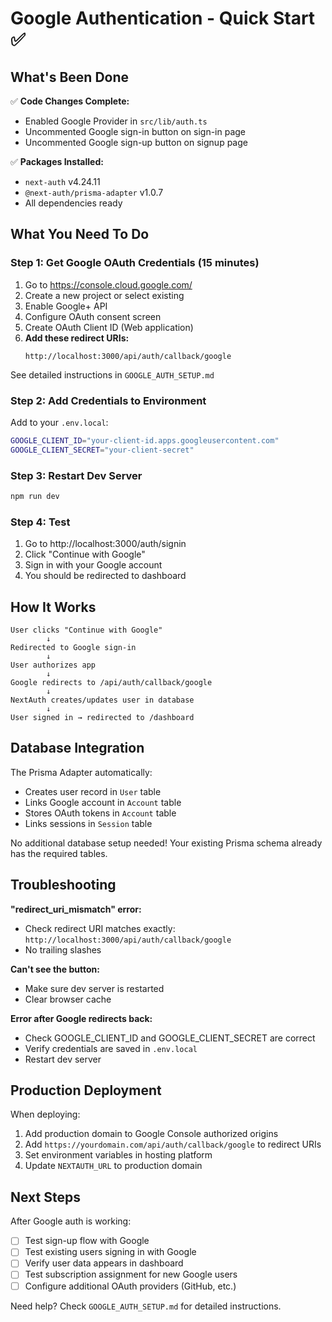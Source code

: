 # Google Authentication - Quick Start ✅

## What's Been Done

✅ **Code Changes Complete:**
- Enabled Google Provider in `src/lib/auth.ts`
- Uncommented Google sign-in button on sign-in page
- Uncommented Google sign-up button on signup page

✅ **Packages Installed:**
- `next-auth` v4.24.11
- `@next-auth/prisma-adapter` v1.0.7
- All dependencies ready

## What You Need To Do

### Step 1: Get Google OAuth Credentials (15 minutes)

1. Go to https://console.cloud.google.com/
2. Create a new project or select existing
3. Enable Google+ API
4. Configure OAuth consent screen
5. Create OAuth Client ID (Web application)
6. **Add these redirect URIs:**
   ```
   http://localhost:3000/api/auth/callback/google
   ```

See detailed instructions in `GOOGLE_AUTH_SETUP.md`

### Step 2: Add Credentials to Environment

Add to your `.env.local`:

```bash
GOOGLE_CLIENT_ID="your-client-id.apps.googleusercontent.com"
GOOGLE_CLIENT_SECRET="your-client-secret"
```

### Step 3: Restart Dev Server

```bash
npm run dev
```

### Step 4: Test

1. Go to http://localhost:3000/auth/signin
2. Click "Continue with Google"
3. Sign in with your Google account
4. You should be redirected to dashboard

## How It Works

```
User clicks "Continue with Google"
        ↓
Redirected to Google sign-in
        ↓
User authorizes app
        ↓
Google redirects to /api/auth/callback/google
        ↓
NextAuth creates/updates user in database
        ↓
User signed in → redirected to /dashboard
```

## Database Integration

The Prisma Adapter automatically:
- Creates user record in `User` table
- Links Google account in `Account` table
- Stores OAuth tokens in `Account` table
- Links sessions in `Session` table

No additional database setup needed! Your existing Prisma schema already has the required tables.

## Troubleshooting

**"redirect_uri_mismatch" error:**
- Check redirect URI matches exactly: `http://localhost:3000/api/auth/callback/google`
- No trailing slashes

**Can't see the button:**
- Make sure dev server is restarted
- Clear browser cache

**Error after Google redirects back:**
- Check GOOGLE_CLIENT_ID and GOOGLE_CLIENT_SECRET are correct
- Verify credentials are saved in `.env.local`
- Restart dev server

## Production Deployment

When deploying:
1. Add production domain to Google Console authorized origins
2. Add `https://yourdomain.com/api/auth/callback/google` to redirect URIs
3. Set environment variables in hosting platform
4. Update `NEXTAUTH_URL` to production domain

## Next Steps

After Google auth is working:
- [ ] Test sign-up flow with Google
- [ ] Test existing users signing in with Google
- [ ] Verify user data appears in dashboard
- [ ] Test subscription assignment for new Google users
- [ ] Configure additional OAuth providers (GitHub, etc.)

Need help? Check `GOOGLE_AUTH_SETUP.md` for detailed instructions.
